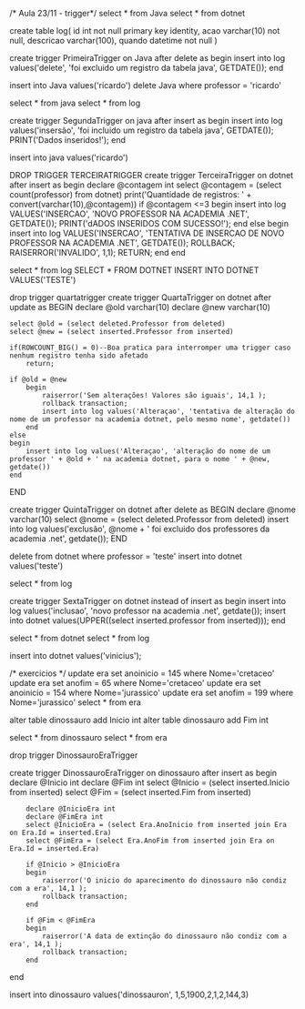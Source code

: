 /* Aula 23/11 - trigger*/
select * from Java
select * from dotnet

create table log(
id int not null primary key identity,
acao varchar(10) not null,
descricao varchar(100),
quando datetime not null
)

create trigger PrimeiraTrigger
on Java
after delete
as
begin
insert into log values('delete', 'foi excluido um registro da tabela java', GETDATE());
end

insert into Java values('ricardo')
delete Java where professor = 'ricardo'

select * from java
select * from log

create trigger SegundaTrigger
on java 
after insert
as
begin
	insert into log values('insersão', 'foi incluido um registro da tabela java', GETDATE());
	PRINT('Dados inseridos!');
end

insert into java values('ricardo')

DROP TRIGGER TERCEIRATRIGGER
create trigger TerceiraTrigger
on dotnet
after insert
as 
begin
	declare @contagem int
	select @contagem = (select count(professor) from dotnet)
	print('Quantidade de registros: ' + convert(varchar(10),@contagem))
	if @contagem <=3
		begin
			insert into log VALUES('INSERCAO', 'NOVO PROFESSOR NA ACADEMIA .NET', GETDATE());
			PRINT('dADOS INSERIDOS COM SUCESSO!');
		end
	else
		begin
			insert into log VALUES('INSERCAO', 'TENTATIVA DE INSERCAO DE NOVO PROFESSOR NA ACADEMIA .NET', GETDATE());
			ROLLBACK;
			RAISERROR('INVALIDO', 1,1);
			RETURN;
		end
end

select * from log
SELECT * FROM DOTNET
INSERT INTO DOTNET VALUES('TESTE')

drop trigger quartatrigger
create trigger QuartaTrigger
on dotnet
after update
as 
BEGIN
	declare @old varchar(10)
	declare @new varchar(10)

	select @old = (select deleted.Professor from deleted)
	select @new = (select inserted.Professor from inserted)
	
	if(ROWCOUNT_BIG() = 0)--Boa pratica para interromper uma trigger caso nenhum registro tenha sido afetado
		return;
	
	if @old = @new
		begin
			raiserror('Sem alterações! Valores são iguais', 14,1 );
			rollback transaction;
			insert into log values('Alteraçao', 'tentativa de alteração do nome de um professor na academia dotnet, pelo mesmo nome', getdate())
		end
	else
	begin
		insert into log values('Alteraçao', 'alteração do nome de um professor ' + @old + ' na academia dotnet, para o nome ' + @new, getdate())
	end
END

create trigger QuintaTrigger
on dotnet
after delete
as
BEGIN
	declare @nome varchar(10)
	select @nome = (select deleted.Professor from deleted)
	insert into log values('exclusão', @nome + ' foi excluido dos professores da academia .net', getdate());
END

delete from dotnet where professor = 'teste'
insert into dotnet values('teste')

select * from log

create trigger SextaTrigger
on dotnet
instead of insert
as
begin
	insert into log values('inclusao', 'novo professor na academia .net', getdate());
	insert into dotnet values(UPPER((select inserted.professor from inserted)));
end

select * from dotnet
select * from log

insert into dotnet values('vinicius');

/* exercicios */
update era set anoinicio = 145 where Nome='cretaceo'
update era set anofim = 65 where Nome='cretaceo'
update era set anoinicio = 154 where Nome='jurassico'
update era set anofim = 199 where Nome='jurassico'
select * from era

alter table dinossauro add Inicio int
alter table dinossauro add Fim int

select * from dinossauro
select * from era

drop trigger DinossauroEraTrigger

create trigger DinossauroEraTrigger
on dinossauro
after insert
as
begin
		declare @Inicio int
		declare @Fim int
		select @Inicio = (select inserted.Inicio from inserted)
		select @Fim = (select inserted.Fim from inserted)

		declare @InicioEra int
		declare @FimEra int
		select @InicioEra = (select Era.AnoInicio from inserted join Era on Era.Id = inserted.Era)
		select @FimEra = (select Era.AnoFim from inserted join Era on Era.Id = inserted.Era)
	
		if @Inicio > @InicioEra 
		begin
			raiserror('O inicio do aparecimento do dinossauro não condiz com a era', 14,1 );
			rollback transaction;
		end
	
		if @Fim < @FimEra
		begin
			raiserror('A data de extinção do dinossauro não condiz com a era', 14,1 );
			rollback transaction;
		end
end

insert into dinossauro values('dinossauron', 1,5,1900,2,1,2,144,3)